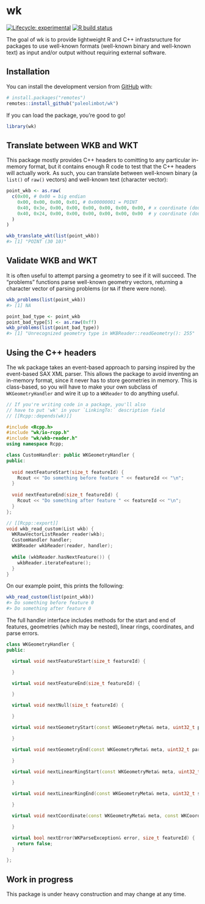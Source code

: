 
<!-- README.md is generated from README.Rmd. Please edit that file -->

# wk

<!-- badges: start -->

[![Lifecycle:
experimental](https://img.shields.io/badge/lifecycle-experimental-orange.svg)](https://www.tidyverse.org/lifecycle/#experimental)
[![R build
status](https://github.com/paleolimbot/wk/workflows/R-CMD-check/badge.svg)](https://github.com/paleolimbot/wk/actions)
<!-- badges: end -->

The goal of wk is to provide lightweight R and C++ infrastsructure for
packages to use well-known formats (well-known binary and well-known
text) as input and/or output without requiring external software.

## Installation

You can install the development version from
[GitHub](https://github.com/) with:

``` r
# install.packages("remotes")
remotes::install_github("paleolimbot/wk")
```

If you can load the package, you’re good to go\!

``` r
library(wk)
```

## Translate between WKB and WKT

This package mostly provides C++ headers to comitting to any particular
in-memory format, but it contains enough R code to test that the C++
headers will actually work. As such, you can translate between
well-known binary (a `list()` of `raw()` vectors) and well-known text
(character vector):

``` r
point_wkb <- as.raw(
  c(0x00, # 0x00 = big endian
    0x00, 0x00, 0x00, 0x01, # 0x00000001 = POINT
    0x40, 0x3e, 0x00, 0x00, 0x00, 0x00, 0x00, 0x00, # x coordinate (double)
    0x40, 0x24, 0x00, 0x00, 0x00, 0x00, 0x00, 0x00  # y coordinate (double)
  )
)

wkb_translate_wkt(list(point_wkb))
#> [1] "POINT (30 10)"
```

## Validate WKB and WKT

It is often useful to attempt parsing a geometry to see if it will
succeed. The “problems” functions parse well-known geometry vectors,
returning a character vector of parsing problems (or `NA` if there were
none).

``` r
wkb_problems(list(point_wkb))
#> [1] NA

point_bad_type <- point_wkb
point_bad_type[5] <- as.raw(0xff)
wkb_problems(list(point_bad_type))
#> [1] "Unrecognized geometry type in WKBReader::readGeometry(): 255"
```

## Using the C++ headers

The wk package takes an event-based approach to parsing inspired by the
event-based SAX XML parser. This allows the package to avoid inventing
an in-memory format, since it never has to store geometries in memory.
This is class-based, so you will have to make your own subclass of
`WKGeometryHandler` and wire it up to a `WKReader` to do anything
useful.

``` cpp
// If you're writing code in a package, you'll also
// have to put 'wk' in your `LinkingTo:` description field
// [[Rcpp::depends(wk)]]

#include <Rcpp.h>
#include "wk/io-rcpp.h"
#include "wk/wkb-reader.h"
using namespace Rcpp;

class CustomHandler: public WKGeometryHandler {
public:
  
  void nextFeatureStart(size_t featureId) {
    Rcout << "Do something before feature " << featureId << "\n";
  }
  
  void nextFeatureEnd(size_t featureId) {
    Rcout << "Do something after feature " << featureId << "\n";
  }
};

// [[Rcpp::export]]
void wkb_read_custom(List wkb) {
  WKRawVectorListReader reader(wkb);
  CustomHandler handler;
  WKBReader wkbReader(reader, handler);
  
  while (wkbReader.hasNextFeature()) {
    wkbReader.iterateFeature();
  }
}
```

On our example point, this prints the following:

``` r
wkb_read_custom(list(point_wkb))
#> Do something before feature 0
#> Do something after feature 0
```

The full handler interface includes methods for the start and end of
features, geometries (which may be nested), linear rings, coordinates,
and parse errors.

``` cpp
class WKGeometryHandler {
public:

  virtual void nextFeatureStart(size_t featureId) {

  }

  virtual void nextFeatureEnd(size_t featureId) {

  }

  virtual void nextNull(size_t featureId) {

  }

  virtual void nextGeometryStart(const WKGeometryMeta& meta, uint32_t partId) {

  }

  virtual void nextGeometryEnd(const WKGeometryMeta& meta, uint32_t partId) {

  }

  virtual void nextLinearRingStart(const WKGeometryMeta& meta, uint32_t size, uint32_t ringId) {

  }

  virtual void nextLinearRingEnd(const WKGeometryMeta& meta, uint32_t size, uint32_t ringId) {

  }

  virtual void nextCoordinate(const WKGeometryMeta& meta, const WKCoord& coord, uint32_t coordId) {

  }

  virtual bool nextError(WKParseException& error, size_t featureId) {
    return false;
  }

};
```

## Work in progress

This package is under heavy construction and may change at any time.
